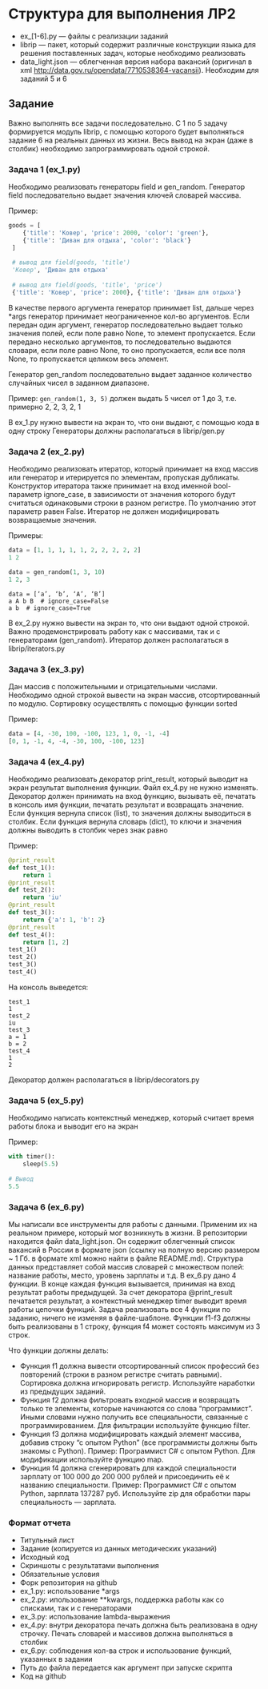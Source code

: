 # Структура для выполнения ЛР2 

* ex_[1-6].py — файлы с реализации заданий
* librip — пакет, который содержит различные конструкции языка для решения поставленных задач, которые необходимо реализовать
* data_light.json — облегченная версия набора вакансий (оригинал в xml http://data.gov.ru/opendata/7710538364-vacansii). Необходим для заданий 5 и 6

## Задание
Важно выполнять все задачи последовательно. С 1 по 5 задачу формируется модуль librip, с помощью которого будет выполняться задание 6 на реальных данных из жизни. Весь вывод на экран (даже в столбик) необходимо запрограммировать одной строкой.


### Задача 1 (ex_1.py)
Необходимо реализовать генераторы field и gen_random. Генератор field последовательно выдает значения ключей словарей массива.

Пример:

```python
goods = [
    {'title': 'Ковер', 'price': 2000, 'color': 'green'},
    {'title': 'Диван для отдыха', 'color': 'black'}
 ]
 
 # вывод для field(goods, 'title')
 'Ковер', 'Диван для отдыха'
 
 # вывод для field(goods, 'title', 'price')
 {'title': 'Ковер', 'price': 2000}, {'title': 'Диван для отдыха'}
 ```

В качестве первого аргумента генератор принимает list, дальше через *args генератор принимает неограниченное кол-во аргументов.
Если передан один аргумент, генератор последовательно выдает только значения полей, если поле равно None, то элемент пропускается. Если передано несколько аргументов, то последовательно выдаются словари, если поле равно None, то оно пропускается, если все поля None, то пропускается целиком весь элемент.

Генератор gen_random последовательно выдает заданное количество случайных чисел в заданном диапазоне.

Пример:
`gen_random(1, 3, 5)` должен выдать 5 чисел от 1 до 3, т.е. примерно 2, 2, 3, 2, 1

В ex_1.py нужно вывести на экран то, что они выдают, с помощью кода в одну строку
Генераторы должны располагаться в librip/gen.py

### Задача 2 (ex_2.py)

Необходимо реализовать итератор, который принимает на вход массив или генератор и итерируется по элементам, пропуская дубликаты. Конструктор итератора также принимает на вход именной bool-параметр ignore_case, в зависимости от значения которого будут считаться одинаковыми строки в разном регистре. По умолчанию этот параметр равен False. Итератор не должен модифицировать возвращаемые значения.
 
Примеры:

 ```python
 data = [1, 1, 1, 1, 1, 2, 2, 2, 2, 2]
 1 2
 ```

```python
data = gen_random(1, 3, 10)
1 2, 3
```

```
data = [‘a’, ‘b’, ‘A’, ‘B’]
a A b B  # ignore_case=False 
a b  # ignore_case=True 
```

В ex_2.py нужно вывести на экран то, что они выдают одной строкой. Важно продемонстрировать работу как с массивами, так и с генераторами (gen_random).
Итератор должен располагаться в librip/iterators.py

### Задача 3 (ex_3.py)
Дан массив с положительными и отрицательными числами. Необходимо одной строкой вывести на экран массив, отсортированный по модулю. Сортировку осуществлять с помощью функции sorted

Пример:

```python
data = [4, -30, 100, -100, 123, 1, 0, -1, -4]
[0, 1, -1, 4, -4, -30, 100, -100, 123]
```


### Задача 4 (ex_4.py)
Необходимо реализовать декоратор print_result, который выводит на экран результат выполнения функции. Файл ex_4.py не нужно изменять.
Декоратор должен принимать на вход функцию, вызывать её, печатать в консоль имя функции, печатать результат и возвращать значение. 
Если функция вернула список (list), то значения должны выводиться в столбик.
Если функция вернула словарь (dict), то ключи и значения должны выводить в столбик через знак равно

Пример:

```python
@print_result
def test_1():
    return 1
@print_result
def test_2():
    return 'iu'
@print_result
def test_3():
    return {'a': 1, 'b': 2}
@print_result
def test_4():
    return [1, 2]
test_1()
test_2()
test_3()
test_4()
```

На консоль выведется:

```
test_1
1
test_2
iu
test_3
a = 1
b = 2
test_4
1
2
```

Декоратор должен располагаться в librip/decorators.py

### Задача 5 (ex_5.py)
Необходимо написать контекстный менеджер, который считает время работы блока и выводит его на экран

Пример:

```python
with timer():
    sleep(5.5)
    
# Вывод
5.5
```

### Задача 6 (ex_6.py)
Мы написали все инструменты для работы с данными. Применим их на реальном примере, который мог возникнуть в жизни. В репозитории находится файл data_light.json. Он содержит облегченный список вакансий в России в формате json (ссылку на полную версию размером ~ 1 Гб. в формате xml можно найти в файле README.md).
Структура данных представляет собой массив словарей с множеством полей: название работы, место, уровень зарплаты и т.д.
В ex_6.py дано 4 функции. В конце каждая функция вызывается, принимая на вход результат работы предыдущей. За счет декоратора @print_result печатается результат, а контекстный менеджер timer выводит время работы цепочки функций.
Задача реализовать все 4 функции по заданию, ничего не изменяя в файле-шаблоне. Функции f1-f3 должны быть реализованы в 1 строку, функция f4 может состоять максимум из 3 строк.

Что функции должны делать:

* Функция f1 должна вывести отсортированный список профессий без повторений (строки в разном регистре считать равными). Сортировка должна игнорировать регистр. Используйте наработки из предыдущих заданий.
* Функция f2 должна фильтровать входной массив и возвращать только те элементы, которые начинаются со слова “программист”. Иными словами нужно получить все специальности, связанные с программированием. Для фильтрации используйте функцию filter.
* Функция f3 должна модифицировать каждый элемент массива, добавив строку “с опытом Python” (все программисты должны быть знакомы с Python). Пример: Программист C# с опытом Python. Для модификации используйте функцию map.
* Функция f4 должна сгенерировать для каждой специальности зарплату от 100 000 до 200 000 рублей и присоединить её к названию специальности. Пример: Программист C# с опытом Python, зарплата 137287 руб. Используйте zip для обработки пары специальность — зарплата.

### Формат отчета
* Титульный лист
* Задание (копируется из данных методических указаний)
* Исходный код
* Скриншоты с результатами выполнения
* Обязательные условия
* Форк репозитория на github
* ex_1.py: использование *args
* ex_2.py: ипользование **kwargs, поддержка работы как со списками, так и с генераторами
* ex_3.py: использование lambda-выражения
* ex_4.py: внутри декоратора печать должна быть реализована в одну строчку. Печать словарей и массивов должна выполняться в столбик
* ex_6.py: соблюдения кол-ва строк и использование функций, указанных в задании
* Путь до файла передается как аргумент при запуске скрипта
* Код на github